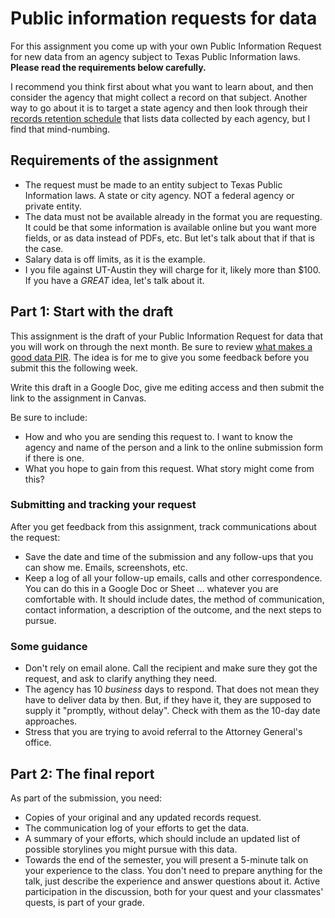 # Public information requests for data

For this assignment you come up with your own Public Information Request for new data from an agency subject to Texas Public Information laws. **Please read the requirements below carefully.**

I recommend you think first about what you want to learn about, and then consider the agency that might collect a record on that subject. Another way to go about it is to target a state agency and then look through their [records retention schedule](https://www.tsl.texas.gov/slrm/state/schedules) that lists data collected by each agency, but I find that mind-numbing.

## Requirements of the assignment

- The request must be made to an entity subject to Texas Public Information laws. A state or city agency. NOT a federal agency or private entity.
- The data must not be available already in the format you are requesting. It could be that some information is available online but you want more fields, or as data instead of PDFs, etc. But let's talk about that if that is the case.
- Salary data is off limits, as it is the example.
- I you file against UT-Austin they will charge for it, likely more than $100. If you have a _GREAT_ idea, let's talk about it.

## Part 1: Start with the draft

This assignment is the draft of your Public Information Request for data that you will work on through the next month. Be sure to review [what makes a good data PIR](https://docs.google.com/document/d/1rU4VIPyFjVFWn01mhCyG-4fGHIIAaDzobJN1Yc_dA5I/edit#heading=h.1t2idypeepwn). The idea is for me to give you some feedback before you submit this the following week.

Write this draft in a Google Doc, give me editing access and then submit the link to the assignment in Canvas.

Be sure to include:

- How and who you are sending this request to. I want to know the agency and name of the person and a link to the online submission form if there is one.
- What you hope to gain from this request. What story might come from this?

### Submitting and tracking your request

After you get feedback from this assignment, track communications about the request:

- Save the date and time of the submission and any follow-ups that you can show me. Emails, screenshots, etc.
- Keep a log of all your follow-up emails, calls and other correspondence. You can do this in a Google Doc or Sheet ... whatever you are comfortable with. It should include dates, the method of communication, contact information, a description of the outcome, and the next steps to pursue.

### Some guidance

- Don't rely on email alone. Call the recipient and make sure they got the request, and ask to clarify anything they need.
- The agency has 10 _business_ days to respond. That does not mean they have to deliver data by then. But, if they have it, they are supposed to supply it "promptly, without delay". Check with them as the 10-day date approaches.
- Stress that you are trying to avoid referral to the Attorney General's office.

## Part 2: The final report

As part of the submission, you need:

- Copies of your original and any updated records request.
- The communication log of your efforts to get the data. 
- A summary of your efforts, which should include an updated list of possible storylines you might pursue with this data.
- Towards the end of the semester, you will present a 5-minute talk on your experience to the class. You don't need to prepare anything for the talk, just describe the experience and answer questions about it. Active participation in the discussion, both for your quest and your classmates' quests, is part of your grade.
